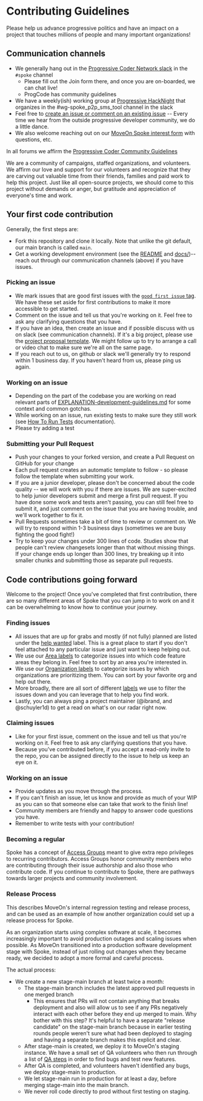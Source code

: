 # Contributing Guidelines

Please help us advance progressive politics and have an impact on a project that touches millions of people and
many important organizations!

## Communication channels

- We generally hang out in the [Progressive Coder Network slack](https://www.progcode.org/) in the `#spoke` channel
  - Please fill out the Join form there, and once you are on-boarded, we can chat live!
  - ProgCode has community guidelines
- We have a weekly(ish) working group at [Progressive HackNight](https://progressivehacknight.org) that organizes in the #wg-spoke_p2p_sms_tool channel in the slack
- Feel free to [create an issue or comment on an existing issue](https://github.com/MoveOnOrg/Spoke/issues) -- Every time we hear from the outside progressive developer community, we do a little dance.
- We also welcome reaching out on our [MoveOn Spoke interest form](https://act.moveon.org/survey/spoke-project/) with questions, etc.

In all forums we affirm the [Progressive Coder Community Guidelines](https://docs.google.com/document/d/1coMHvuGf6x6Qn_73SEhOXi_QaoRBM__3Zj6_5TyrmWs/edit#heading=h.ab96v3qhdgk9)

We are a community of campaigns, staffed organizations, and
volunteers. We affirm our love and support for our volunteers and
recognize that they are carving out valuable time from their friends,
families and paid work to help this project. Just like all open-source
projects, we should come to this project without demands or anger, but
gratitude and appreciation of everyone's time and work.

## Your first code contribution

Generally, the first steps are:

- Fork this repository and clone it locally. Note that unlike the git default, our main branch is called `main`.
- Get a working development environment (see the [README](https://github.com/MoveOnOrg/Spoke/#spoke) and [docs/](https://github.com/MoveOnOrg/Spoke/tree/main/docs))-- reach out through our communication channels (above) if you have issues.

### Picking an issue

- We mark issues that are good first issues with the [`good first issue` tag](https://github.com/MoveOnOrg/Spoke/issues?q=is%3Aissue+is%3Aopen+label%3A%22good+first+issue%22). We have these set aside for first contributions to make it more accessible to get started.
- Comment on the issue and tell us that you're working on it. Feel free to ask any clarifying questions that you have.
- If you have an idea, then create an issue and if possible discuss with us on slack (see communication channels). If it's a big project, please use the [project proposal template](https://github.com/MoveOnOrg/Spoke/issues/new?assignees=&labels=idea+%28underspec%27d%29&template=architecture-proposal.md&title=RFC%3A+%3Cyour-proposal-title%3E). We might follow up to try to arrange a call or video chat to make sure we're all on the same page.
- If you reach out to us, on github or slack we'll generally try to respond within 1 business day. If you haven't heard from us, please ping us again.

### Working on an issue

- Depending on the part of the codebase you are working on read relevant parts of [EXPLANATION-development-guidelines.md](./docs/EXPLANATION-development-guidelines.md) for some context and common gotchas.
- While working on an issue, run existing tests to make sure they still work (see [How To Run Tests](https://github.com/MoveOnOrg/Spoke/blob/main/docs/HOWTO-run_tests.md) documentation).
- Please try adding a test

### Submitting your Pull Request

- Push your changes to your forked version, and create a Pull Request on GitHub for your change
- Each pull request creates an automatic template to follow - so please follow the template when submitting your work.
- If you are a junior developer, please don't be concerned about the code quality -- we will work with you if there are issues. We are super-excited to help junior developers submit and merge a first pull request. If you have done some work and tests aren't passing, you can still feel free to submit it, and just comment on the issue that you are having trouble, and we'll work together to fix it.
- Pull Requests sometimes take a bit of time to review or comment on. We will try to respond within 1-3 business days (sometimes we are busy fighting the good fight!)
- Try to keep your changes under 300 lines of code. Studies show that people can't review changesets longer than that without missing things. If your change ends up longer than 300 lines, try breaking up it into smaller chunks and submitting those as separate pull requests.

## Code contributions going forward
Welcome to the project! Once you've completed that first contribution, there are so many different areas of Spoke that you can jump in to work on and it can be  overwhelming to know how to continue your journey.

### Finding issues
- All issues that are up for grabs and mostly (if not fully) planned are listed under the [help wanted](https://github.com/MoveOnOrg/Spoke/issues?q=is%3Aopen+is%3Aissue+label%3A%22help+wanted%22) label. This is a great place to start if you don't feel attached to any particular issue and just want to keep helping out.
- We use our [Area labels](docs/EXPLANATION-labels.md) to categorize issues into which code feature areas they belong in. Feel free to sort by an area you're interested in.
- We use our [Organization labels](docs/EXPLANATION-labels.md) to categorize issues by which organizations are prioritizing them. You can sort by your favorite org and help out there.
- More broadly, there are all sort of different [labels](https://github.com/MoveOnOrg/Spoke/labels) we use to filter the issues down and you can leverage that to help you find work.
- Lastly, you can always ping a project maintainer (@ibrand, and @schuyler1d) to get a read on what's on our radar right now.

### Claiming issues
- Like for your first issue, comment on the issue and tell us that you're working on it. Feel free to ask any clarifying questions that you have.
- Because you've contributed before, if you accept a read-only invite to the repo, you can be assigned directly to the issue to help us keep an eye on it.

### Working on an issue
- Provide updates as you move through the process.
- If you can't finish an issue, let us know and provide as much of your WIP as you can so that someone else can take that work to the finish line!
- Community members are friendly and happy to answer code questions you have.
- Remember to write tests with your contribution!

### Becoming a regular
Spoke has a concept of [Access Groups](https://github.com/MoveOnOrg/Spoke/wiki/Spoke-Access-Groups) meant to give extra repo privileges to recurring contributors. Access Groups honor community members who are contributing through their issue authorship and also those who contribute code. If you continue to contribute to Spoke, there are pathways towards larger projects and community involvement.

### Release Process

This describes MoveOn's internal regression testing and release process, and can be used as an example of how another organization could set up a release process for Spoke.

As an organization starts using complex software at scale, it becomes increasingly important to avoid production outages and scaling issues when possible. As MoveOn transitioned into a production software development stage with Spoke, instead of just rolling out changes when they became ready, we decided to adopt a more formal and careful process.

The actual process:

- We create a new stage-main branch at least twice a month:
  - The stage-main branch includes the latest approved pull requests in one merged branch
    - This ensures that PRs will not contain anything that breaks deployment and also will allow us to see if any PRs negatively interact with each other before they end up merged to main. Why bother with this step? It's helpful to have a separate "release candidate" on the stage-main branch because in earlier testing rounds people weren't sure what had been deployed to staging and having a separate branch makes this explicit and clear.
  - After stage-main is created, we deploy it to MoveOn's staging instance. We have a small set of QA volunteers who then run through a list of [QA steps](https://github.com/MoveOnOrg/Spoke/blob/main/docs/QA_GUIDE.md) in order to find bugs and test new features.
  - After QA is completed, and volunteers haven't identified any bugs, we deploy stage-main to production.
  - We let stage-main run in production for at least a day, before merging stage-main into the main branch.
  - We never roll code directly to prod without first testing on staging.
